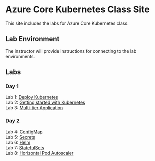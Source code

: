 # Azure Core Kubernetes Class Site

This site includes the labs for Azure Core Kubernetes class. 

## Lab Environment
The instructor will provide instructions for connecting to the lab environments.

## Labs   

### Day 1   
Lab 1: [Deploy Kubernetes](labs/deploy-k8s/)  
Lab 2: [Getting started with Kubernetes](labs/pods/)   
Lab 3: [Multi-tier Application](labs/multi-tier/)  



### Day 2   

Lab 4: [ConfigMap](labs/configmap/)  
Lab 5: [Secrets](labs/secrets/)   
Lab 6: [Helm](labs/helm/)  
Lab 7: [StatefulSets](labs/stateful/)       
Lab 8: [Horizontal Pod Autoscaler](labs/hpa/)       



 



### 

### 
